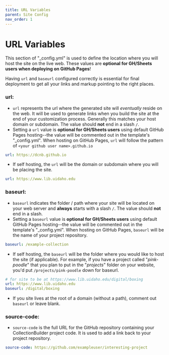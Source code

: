 ```yaml
---
title: URL Variables
parent: Site Config
nav_order: 1
---
```


# URL Variables

This section of "_config.yml" is used to define the location where you will host the site on the live web.
These values are **optional for GH/Sheets users when deploying on GitHub Pages**!

Having `url` and `baseurl` configured correctly is essential for final deployment to get all your links and markup pointing to the right places.

### url: 

- `url` represents the url where the generated site will *eventually* reside on the web. It will be used to generate links when you build the site at the end of your customization process. Generally this matches your host domain or subdomain. The value should **not** end in a slash `/`.
- Setting a `url` value is **optional for GH/Sheets users** using default GitHub Pages hosting--the value will be commented out in the template's "_config.yml". When hosting on GitHub Pages, `url` will follow the pattern of `<your github user name>.github.io`
```yaml
url: https://dcnb.github.io
```
- If self hosting, the `url` will be the domain or subdomain where you will be placing the site.
```yaml
url: https://www.lib.uidaho.edu
```

### baseurl: 

- `baseurl` indicates the folder / path where your site will be located on your web server and **always** starts with a slash `/`. The value should **not** end in a slash.
- Setting a `baseurl` value is **optional for GH/Sheets users** using default GitHub Pages hosting--the value will be commented out in the template's "_config.yml". When hosting on GitHub Pages, `baseurl` will be the name of your project repository.
```yaml
baseurl: /example-collection
```
- If self hosting, the `baseurl` will be the folder where you would like to host the site (if applicable). For example, if you have a project called "*pink-poodle*" that you plan to put in the "*projects*" folder on your website, you'd put `/projects/pink-poodle` down for baseurl. 
```yaml 
# for site to be at https://www.lib.uidaho.edu/digital/boxing
url: https://www.lib.uidaho.edu
baseurl: /digital/boxing
```
- If you site lives at the root of a domain (without a path), comment out `baseurl` or leave blank.

### source-code: 

- `source-code` is the full URL for the GitHub repository containing your CollectionBuilder project code. It is used to add a link back to your project repository. 
```yaml
source-code: https://github.com/exampleuser/interesting-project
```

